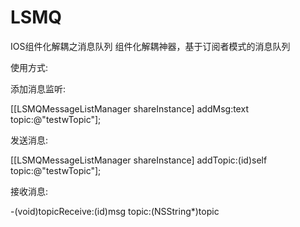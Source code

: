 # LSMQ
IOS组件化解耦之消息队列
组件化解耦神器，基于订阅者模式的消息队列


使用方式:

添加消息监听:

[[LSMQMessageListManager shareInstance] addMsg:text topic:@"testwTopic"];

发送消息:

[[LSMQMessageListManager shareInstance] addTopic:(id<LSMQTopicReceiveProtocol>)self topic:@"testwTopic"];

接收消息:

-(void)topicReceive:(id)msg topic:(NSString*)topic
